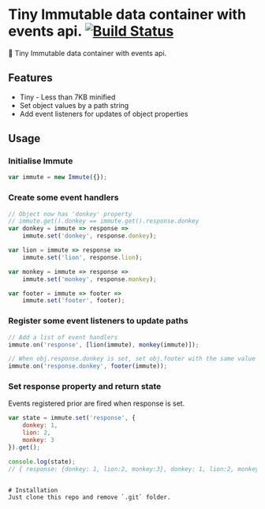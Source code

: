 # Tiny Immutable data container with events api. [![Build Status](https://travis-ci.org/honewatson/immute.js.svg?branch=master)](https://travis-ci.org/honewatson/immute.js)
:page_with_curl: Tiny Immutable data container with events api.

## Features
* Tiny - Less than 7KB minified
* Set object values by a path string
* Add event listeners for updates of object properties

## Usage

### Initialise Immute
```javascript
var immute = new Immute({});
```
### Create some event handlers
```javascript
// Object now has 'donkey' property
// immute.get().donkey == immute.get().response.donkey
var donkey = immute => response =>
    immute.set('donkey', response.donkey);

var lion = immute => response =>
    immute.set('lion', response.lion);

var monkey = immute => response =>
    immute.set('monkey', response.monkey);

var footer = immute => footer =>
    immute.set('footer', footer);
```

### Register some event listeners to update paths

```javascript
// Add a list of event handlers
immute.on('response', [lion(immute), monkey(immute)]);

// When obj.response.donkey is set, set obj.footer with the same value
immute.on('response.donkey', footer(immute));
```

### Set response property and return state

Events registered prior are fired when response is set.

```javascript
var state = immute.set('response', {
    donkey: 1,
    lion: 2,
    monkey: 3
}).get();

console.log(state);
// { response: {donkey: 1, lion:2, monkey:3}, donkey: 1, lion:2, monkey:3, footer: 1 }
```

```

# Installation
Just clone this repo and remove `.git` folder.

